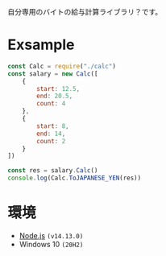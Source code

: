 自分専用のバイトの給与計算ライブラリ？です。  

# Exsample
```javascript
const Calc = require("./calc")
const salary = new Calc([
    {
        start: 12.5,
        end: 20.5,
        count: 4
    },
    {
        start: 8,
        end: 14,
        count: 2
    }
])

const res = salary.Calc()
console.log(Calc.ToJAPANESE_YEN(res))
```

# 環境
* [Node.js](https://nodejs.org/ja/) `(v14.13.0)`
* Windows 10 `(20H2)`
